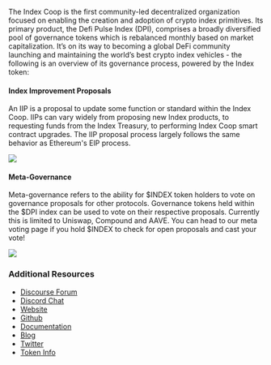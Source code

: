 The Index Coop is the first community-led decentralized organization focused on enabling the creation and adoption of crypto index primitives. Its primary product, the Defi Pulse Index (DPI), comprises a broadly diversified pool of governance tokens which is rebalanced monthly based on market capitalization. It’s on its way to becoming a global DeFi community launching and maintaining the world’s best crypto index vehicles - the following is an overview of its governance process, powered by the Index token:

#### Index Improvement Proposals
An IIP is a proposal to update some function or standard within the Index Coop. IIPs can vary widely from proposing new Index products, to requesting funds from the Index Treasury, to performing Index Coop smart contract upgrades. The IIP proposal process largely follows the same behavior as Ethereum's EIP process.

![](https://i.ibb.co/B2ZqTnp/IIP-Flow-White-2.png)

#### Meta-Governance
Meta-governance refers to the ability for $INDEX token holders to vote on governance proposals for other protocols. Governance tokens held within the $DPI index can be used to vote on their respective proposals. Currently this is limited to Uniswap, Compound and AAVE. You can head to our meta voting page if you hold $INDEX to check for open proposals and cast your vote!

![](https://i.ibb.co/7J5WJsZ/Meta-Flow-White.png)

### Additional Resources

* [Discourse Forum](https://gov.indexcoop.com/)
* [Discord Chat](https://discord.com/channels/762061559744299010/762061784379031554)
* [Website](https://www.indexcoop.com/)
* [Github](https://github.com/SetProtocol/index-coop)
* [Documentation](https://docs.indexcoop.com/)
* [Blog](https://www.indexcoop.com/news)
* [Twitter](https://twitter.com/indexcoop)
* [Token Info](https://www.coingecko.com/en/coins/index-cooperative)
